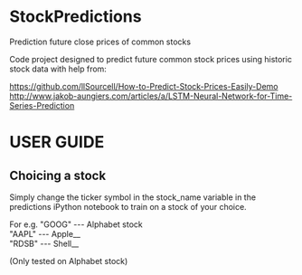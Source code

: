 # StockPredictions

Prediction future close prices of common stocks

Code project designed to predict future common stock prices using historic stock
data with help from:

https://github.com/llSourcell/How-to-Predict-Stock-Prices-Easily-Demo
http://www.jakob-aungiers.com/articles/a/LSTM-Neural-Network-for-Time-Series-Prediction

# USER GUIDE #

## Choicing a stock ##

Simply change the ticker symbol in the stock_name variable in the predictions
iPython notebook to train on a stock of your choice.

For e.g. "GOOG" --- Alphabet stock <br />
"AAPL"  --- Apple__ <br />
"RDSB"  --- Shell__ <br />

(Only tested on Alphabet stock)
